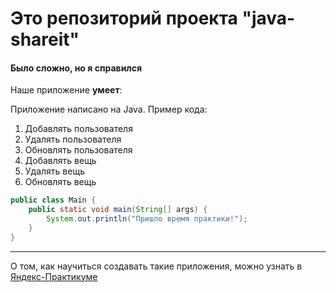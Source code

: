 # Это репозиторий проекта "java-shareit"
#### Было сложно, но я справился


Наше приложение **умеет**:

Приложение написано на Java. Пример кода:
1. Добавлять пользователя
2. Удалять пользователя 
3. Обновлять пользователя 
4. Добавлять вещь
2. Удалять вещь
3. Обновлять вещь


```java
public class Main {
    public static void main(String[] args) {
        System.out.println("Пришло время практики!");
    }
}

```
------
О том, как научиться создавать такие приложения, можно узнать в [Яндекс-Практикуме](https://practicum.yandex.ru/java-developer/ "Тут учат Java!") 

